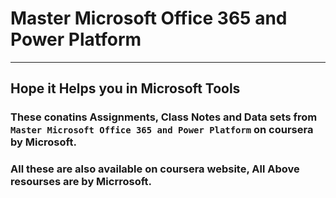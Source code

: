 # Master Microsoft Office 365 and Power Platform

---
## Hope it Helps you in Microsoft Tools

### These conatins Assignments, Class Notes and Data sets from `Master Microsoft Office 365 and Power Platform` on coursera by Microsoft.
### All these are also available on coursera website, All Above resourses are by Micrrosoft. 
